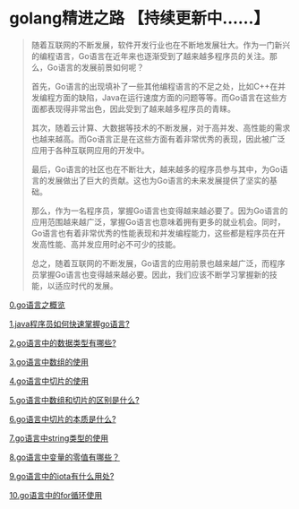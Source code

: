 # golang精进之路 【持续更新中……】

>随着互联网的不断发展，软件开发行业也在不断地发展壮大。作为一门新兴的编程语言，Go语言在近年来也逐渐受到了越来越多程序员的关注。那么，Go语言的发展前景如何呢？
>
>首先，Go语言的出现填补了一些其他编程语言的不足之处，比如C++在并发编程方面的缺陷，Java在运行速度方面的问题等等。而Go语言在这些方面都表现得非常出色，因此受到了越来越多程序员的青睐。
>
>其次，随着云计算、大数据等技术的不断发展，对于高并发、高性能的需求也越来越高。而Go语言正是在这些方面有着非常优秀的表现，因此被广泛应用于各种互联网应用的开发中。
>
>最后，Go语言的社区也在不断壮大，越来越多的程序员参与其中，为Go语言的发展做出了巨大的贡献。这也为Go语言的未来发展提供了坚实的基础。
>
>那么，作为一名程序员，掌握Go语言也变得越来越必要了。因为Go语言的应用范围越来越广泛，掌握Go语言也意味着拥有更多的就业机会。同时，Go语言也有着非常优秀的性能表现和并发编程能力，这些都是程序员在开发高性能、高并发应用时必不可少的技能。
>
>总之，随着互联网的不断发展，Go语言的应用前景也越来越广泛，而程序员掌握Go语言也变得越来越必要。因此，我们应该不断学习掌握新的技能，以适应时代的发展。

[0.go语言之概览](0.go语言之概览.md)

[1.java程序员如何快速掌握go语言?](1.Java程序员如何快速掌握go语言.md)

[2.go语言中的数据类型有哪些?](2.go语言中的数据类型有哪些.md)

[3.go语言中数组的使用](3.go语言中数组的使用.md)

[4.go语言中切片的使用](4.go语言中切片的使用.md)

[5.go语言中数组和切片的区别是什么?](5.go语言中数组和切片的区别.md)

[6.go语言中切片的本质是什么?](6.go语言中切片的本质是什么.md)

[7.go语言中string类型的使用](7.go语言中string类型的使用.md)

[8.go语言中变量的零值有哪些？](8.go语言中变量的零值.md)

[9.go语言中的iota有什么用处?](9.go语言中的iota有什么用处.md)

[10.go语言中的for循环使用](10.go语言中的for循环使用.md)












